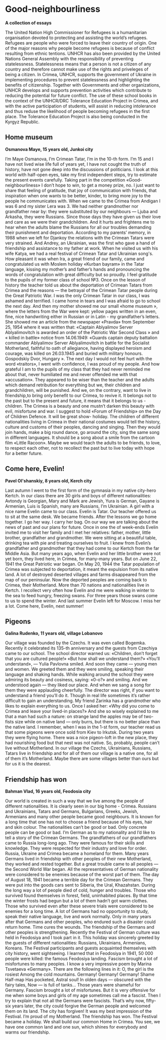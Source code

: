 # Good-neighbourliness
__A collection of essays__

The United Nation High Commissioner for Refugees is a humanitarian organisation devoted to protecting and assisting the world’s refugees.
Refugees are people who were forced to leave their country of origin. One of the major reasons why people become refugees is because of conflict resulting from ethnic tentions. UNHCR has also been provided by the United Nations General Assembly with the responsibility of preventing statelessness. Statelessness means that a person is not a citizen of any country and therefore cannot make use of the rights and priveleges of being a citizen. In Crimea, UNHCR, supports the government of Ukraine in implementing procedures to prevent statelessness and highlighting the benefits of citizenship.
Together with Governments and other organizations, UNHCR develops and supports prevention activities which contribute to reducing the potential for future conflict.
The use of these school books in the context of the UNHCR/DRC Tolerance Education Project in Crimea, and with the active participation of students, will assist in reducing intolerance and thus reduse the likelihood of people becoming refugees in the first place. The Tolerance Education Project is also being conducted in the Kyrgyz Republic.

## Home museum
__Osmanova Maye, 15 years old, Junkoi city__

I’m Maye Osmanova, I’m Crimean Tatar, I’m in the 10-th form. I’m 15 and I have not lived wise life full of years yet, I have not cought the truth of history, have not gone deep into the discussions of politicians. I look at this world with half-open eyes, take my first independent steps, try to estimate the present events carefully.
Taking part in the competition «Good-neighbourliness» I don’t hope to win, to get a money prize, no. I just want to share that feeling of gratitude, that joy of communication with friends, that inspiration when one wants to be better, kinder, to bring more joy to the people he communicates with.
When we came to the Crimea from Andigan I was 6 and my sister Lera was 3. We had neither grandmother nor grandfather near by: they were substituted by our neighbours — Ljuba and Arkasha, they were Russians. Since those days they have given us their love and care as we were their grandchildren. And it hurts and frightens me to hear when the adults blame the Russians for all our troubles demanding their punishment and deportation.
According to my parents’ memory, in 1988 when we left for Djankoy the relations with the Crimean Tatars were very strained. And Andrey, an Ukrainian, was the first who gave a hand of friendship and assistance to my father at work. When he visited us with his wife Katya, we had a real festival of Crimean Tatar and Ukrainian song's.
How pleasant it was when Ira, a great friend of our family, came and congratulated us with Moslem holiday «Kurban bayram» in the Tatar language, kissing my mother’s and father’s hands and pronouncing the words of congratulation with great difficulty but so proudly.
I feel gratitude to the pupils of my former class of school №3. Once on the lesson of history the teacher told us about the deportation of Crimean Tatars from Crimea and the reasons — the betrayal of the
Crimean Tatar people during the Great Patriotic War. I was the only Crimean Tatar in our class, I was ashamed and terrified. I came home in tears and I was afraid to go to school the next day. And then my mother showed me our small «home museum », where the letters from the War were kept: yellow pages written in an even, fine, nice handwriting either in Russian or in Latin - my grandfather’s letters. She showed me an article from the newspaper «Pravda» from September 25, 1954 where it was written that: «Captain Ablyalimov Server Ablyalimovitch is awarded an order of the Patriotic War Second Class » and « killed in battle» notice from 14.06.1949: «Guards captain deputy battalion commander Ablyalimov Server Ablyalimovitch in battle for the Socialist Motherland, faithful to oath of allegiance, having displayed heroism and courage, was killed on 26.03.1945 and buried with military honours. Gospodskiy Dvor, Hungary ».
The next day I would not feel hurt with the word «traitors», I went with confidence, I was proud of my people. And how grateful I am to the pupils of my class that they had never reminded me about that, never humiliated me and never offended me with that «accusation».
They appeared to be wiser than the teacher and the adults which demand retribution for everything but we, their children and grandchildren, will be punished. And we, on the contrary, want to live in friendship,to bring only benefit to our Crimea, to revive it. It belongs not to the past but to the present and future, it means that it belongs to us - children. The Crimea is a beauty and one mustn’t darken this beauty with evil, misfortune and war.
I suggest to hold «Forum of Friendship» on the Day of Children Defence. It will be great show- holiday. The children of different nationalities living in Crimea in their national costumes would tell the history, culture and customs of their peoples, dancing and singing. Then they would join hands, make a big round dance, go around the city, sing the same song in different languages. It should be a song about a smile from the cartoon film «Little Racoon».
Maybe we would teach the adults to be friends, to love, to respect each other, not to recollect the past but to live today with hope for a better future.

## Come here, Evelin!
__Pavel Ol'shanskiy, 8 years old, Kerch city__

Last autumn I went to the first form of the gymnasia in my native city-hero Kertch.
In our class there are 30 girls and boys of different nationalities: Avtondy is Georgian, Mary and Mark are Jewish, Yura is German, Gayane is Armenian, Luis is Spanish, many are Russians, I’m Ukrainian.
A girl with a nice name Evelin came to our class. Evelin is Tatar. Our teacher offered us to sit at the same desk. We became friends.
After the lessons we go home together.
I go her way. I carry her bag.
On our way we are talking about the news of past and our plans for future.
Once in one the of week-ends Evelin invited me to visit her family and I met her relatives: father, mother, little brother, grandfather and grandmother. We were sitting at a beautiful table, drinking tea with pie and treating ourselves to fruit.
I knew from Evelin’s grandfather and grandmother that they had come to our Kertch from the far Middle Asia. But many years ago, when Evelin and her little brother were not yet born, they lived here, in Crimea, for many-many years.
But on June 22, 1941 the Great Patriotic war began. On May 20, 1944 the Tatar population of Crimea was subjected to deportation, it meant the expulsion from its native land.
A lot of destroyed deserted villages and farms disappeared from the map of our peninsular.
Now the deported peoples are coming back to Crimea, their Motherland.
More than 70 nations and nationalities live in Kertch.
I recollect very often how Evelin and me were walking in winter to the sea to feed hungry, freezing swans. For three years those swans come to us to spend the winter.
And last summer Evelin left for Moscow. I miss her a lot.
Come here, Evelin, next summer!

## Pigeons
__Galina Rudenko, 11 years old, village Lobanovo__

Our village was founded by the Czechs. It was even called Bogemka. Recently it celebrated its 135-th anniversary and the guests from Czechiya came to our school.
The school director warned us: «Children, don’t forget that you are cultured people!»
«But how shall we understand them?»
«You’ll understand», — Yulia Pavlovna smiled.
And soon they came — young men and women. We greeted them and they were smiling, speaking their language and shaking hands. While walking around the school they were admiring its beauty and cosiness, saying: «0-o?» and smiling. And we understood again — they liked our place. And when we sang a song for them they were applauding cheerfully. The director was right, if you want to understand a friend you’ll do it.
Though in real life sometimes it’s rather difficult to gain an understanding. My friend Zarinka has a grandmother who likes to explain everything to us. Once I asked her: «Why did you come to Crimea and leave your lived-in places?» And she so wisely explained to me that a man had such a nature: on strange land the apples may be of two-fists size while on native land — only burrs, but there is no better place than the native land.
I remember, when I was in the 1-st form, our teacher read us that some pigeons were once sold from Kiev to Irkutsk. During two years they were flying home. There was a nice pigeon-loft in the new place, they had nourishing food but that nest was not native. So, probably, people can’t live without Motherland.
In our village the Czechs, Ukrainians, Russians, Tatars live in friendship and for all of them our village is a native one, for all of them it’s Motherland. Maybe there are some villages better than ours but for us it is the dearest.

## Friendship has won
__Bahman Vlad, 16 years old, Feodosia city__

Our world is created in such a way that we live among the people of different nationalities. It is clearly seen in our big home - Crimea. Russians and Ukrainians, Tatars and Germans, Bulgarians, Greeks, Jewish, Armenians and many other people became good neighbours. It is known for a long time that one has not to choose a friend because of his eyes, hair and skin colour. The nationalities can’t be good or bad. Only concrete people can be good or bad.
I’m German as to my nationality and I’d like to tell a story of the Crimean Germans. The grandfathers of our grandfathers came to Russia long-long ago. They were famous for their skills and knowledge. They were respected for their industry and love for order. Russia, Ukraine and Crimea became a homeland for them. Many years Germans lived in friendship with other peoples of their new Motherland, they worked and rested together.
But a great trouble came to all peoples — the Second World War began. All the representatives of German nationality were considered to be enemies because of the worst part of them.
The day of August 18, 1941 became a terrible day for the
Crimean Germans. They were put into the goods cars sent to Siberia, the Ural, Khazahstan. During the long way a lot of people died of cold, hunger and troubles. Those who survived found themselves in forest, field, uninhabited places. By that time the winter frosts had begun but a lot of them hadn’t got warm clothes. Those who survived even after these severe trials were considered to be enemies for a long time. A lot of Germans had no opportunity to study, speak their native language, live and work normally. Only in many years after that Germans and other peoples, who endured such a disaster could return home.
Time cures the wounds. The friendship of the Germans and other peoples is strengthening. Recently the Festival of German culture was held in Feodosiya and I took part in it. This holiday was sincerely greeted by the guests of different nationalities: Russians, Ukrainians, Armenians, Koreans.
The Festival participants and guests acquainted themselves with city history, went sightseeing. I learned that in Feodosiya in 1941, 50 000 people were killed: the famous Feodosiya landing. Fascism brought a lot of misfortunes to many peoples.
I know a very impressive poem by Marina Tsvetaeva «Germany». There are the following lines in it:
O, the girl is the rosiest Among the cold mountains. 
Germany!
Germany!
Germany!
Shame
Half-map Has pocketed,
Astral soul!
In olden days — obscured with the fairy tales,
Now — is full of tanks...
Those years were shameful for Germany.
Fascism brought a lot of misfortunes. But it is very offensive for me when some boys and girls of my age sometimes call me a fascist. Then I try to explain that not all the Germans were fascists. That’s why now, fifty-six years later, the city could forgive the German people and welcomed them on its land. The city has forgiven! It was my best impression of the Festival. I’m proud of my Motherland. The friendship has won.
The Festival became a holiday. We shall build our common Home in Crimea. You see, we have one common land and one sun, which shines for everybody and warms our friendship.
